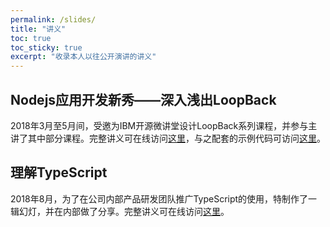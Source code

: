 ```yaml
---
permalink: /slides/
title: "讲义"
toc: true
toc_sticky: true
excerpt: "收录本人以往公开演讲的讲义"
---
```


## Nodejs应用开发新秀——深入浅出LoopBack

2018年3月至5月间，受邀为IBM开源微讲堂设计LoopBack系列课程，并参与主讲了其中部分课程。完整讲义可在线访问[这里](https://github.ibm.com/moyingbj/understanding-loopback)，与之配套的示例代码可访问[这里](https://github.com/morningspace/understanding-loopback/tree/master/code)。

## 理解TypeScript

2018年8月，为了在公司内部产品研发团队推广TypeScript的使用，特制作了一辑幻灯，并在内部做了分享。完整讲义可在线访问[这里]((https://github.com/morningspace/understanding-typescript))。